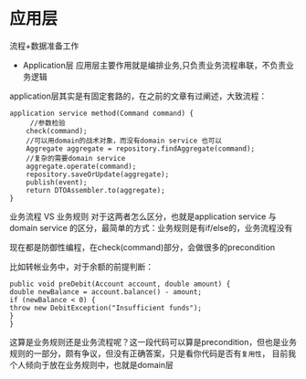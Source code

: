 # 应用层
流程+数据准备工作


- Application层
应用层主要作用就是编排业务,只负责业务流程串联，不负责业务逻辑

application层其实是有固定套路的，在之前的文章有过阐述，大致流程：
```agsl
application service method(Command command) {
     //参数检验
    check(command);
    //可以用domain的战术对象，而没有domain service 也可以
    Aggregate aggregate = repository.findAggregate(command);
    //复杂的需要domain service
    aggregate.operate(command);
    repository.saveOrUpdate(aggregate);
    publish(event);
    return DTOAssembler.to(aggregate);
}
```

业务流程 VS 业务规则
对于这两者怎么区分，也就是application service 与 domain service 的区分，最简单的方式：业务规则是有if/else的，业务流程没有

现在都是防御性编程，在check(command)部分，会做很多的precondition

比如转帐业务中，对于余额的前提判断：
```
public void preDebit(Account account, double amount) {
double newBalance = account.balance() - amount;
if (newBalance < 0) {
throw new DebitException("Insufficient funds");
}
}
```
这算是业务规则还是业务流程呢？这一段代码可以算是precondition，但也是业务规则的一部分，颇有争议，但没有正确答案，只是看你代码是否有`复用性`，
目前我个人倾向于放在业务规则中，也就是domain层

